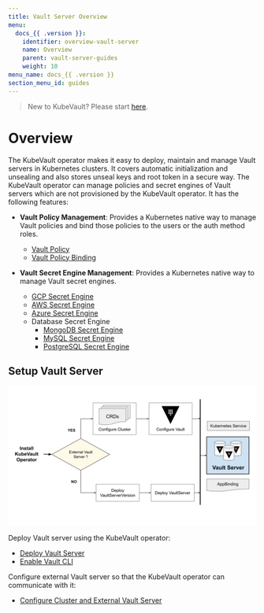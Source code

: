 ```yaml
---
title: Vault Server Overview
menu:
  docs_{{ .version }}:
    identifier: overview-vault-server
    name: Overview
    parent: vault-server-guides
    weight: 10
menu_name: docs_{{ .version }}
section_menu_id: guides
---
```


> New to KubeVault? Please start [here](/docs/concepts/README.md).

# Overview

The KubeVault operator makes it easy to deploy, maintain and manage Vault servers in Kubernetes clusters. It covers automatic initialization and unsealing and also stores unseal keys and root token in a secure way. The KubeVault operator can manage policies and secret engines of Vault servers which are not provisioned by the KubeVault operator. It has the following features:

- **Vault Policy Management**: Provides a Kubernetes native way to manage Vault policies and bind those policies to the users or the auth method roles.

  - [Vault Policy](/docs/guides/policy-management/overview.md#vaultpolicy)
  - [Vault Policy Binding](/docs/guides/policy-management/overview.md#vaultpolicybinding)

- **Vault Secret Engine Management**: Provides a Kubernetes native way to manage Vault secret engines.

  - [GCP Secret Engine](/docs/guides/secret-engines/gcp/overview.md)
  - [AWS Secret Engine](/docs/guides/secret-engines/aws/overview.md)
  - [Azure Secret Engine](/docs/guides/secret-engines/azure/overview.md)
  - Database Secret Engine
    - [MongoDB Secret Engine](/docs/guides/secret-engines/mongodb/overview.md)
    - [MySQL Secret Engine](/docs/guides/secret-engines/mysql/overview.md)
    - [PostgreSQL Secret Engine](/docs/guides/secret-engines/postgres/overview.md)

## Setup Vault Server

![Overview](/docs/images/guides/vault-server/overview_vault_server_guide.svg)

Deploy Vault server using the KubeVault operator:

- [Deploy Vault Server](/docs/guides/vault-server/vault-server.md)
- [Enable Vault CLI](/docs/guides/vault-server/vault-server.md#enable-vault-cli)

 Configure external Vault server so that the  KubeVault operator can communicate with it:

- [Configure Cluster and External Vault Server](/docs/guides/vault-server/external-vault-sever.md)
